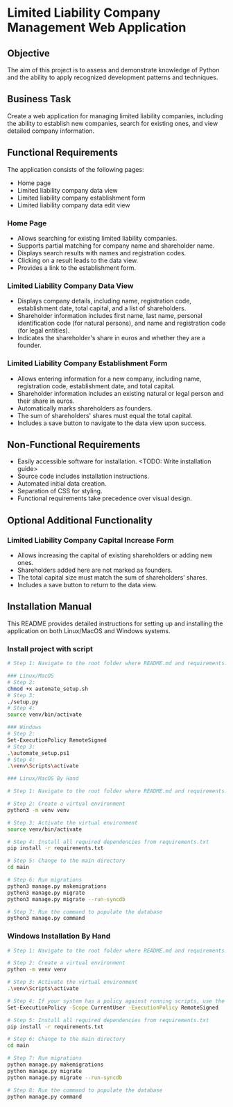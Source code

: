 # Limited Liability Company Management Web Application

## Objective
The aim of this project is to assess and demonstrate knowledge of Python and the ability to apply recognized development patterns and techniques.

## Business Task
Create a web application for managing limited liability companies, including the ability to establish new companies, search for existing ones, and view detailed company information.

## Functional Requirements
The application consists of the following pages:
- Home page
- Limited liability company data view
- Limited liability company establishment form
- Limited liability company data edit view

### Home Page
- Allows searching for existing limited liability companies.
- Supports partial matching for company name and shareholder name.
- Displays search results with names and registration codes.
- Clicking on a result leads to the data view.
- Provides a link to the establishment form.

### Limited Liability Company Data View
- Displays company details, including name, registration code, establishment date, total capital, and a list of shareholders.
- Shareholder information includes first name, last name, personal identification code (for natural persons), and name and registration code (for legal entities).
- Indicates the shareholder's share in euros and whether they are a founder.

### Limited Liability Company Establishment Form
- Allows entering information for a new company, including name, registration code, establishment date, and total capital.
- Shareholder information includes an existing natural or legal person and their share in euros.
- Automatically marks shareholders as founders.
- The sum of shareholders' shares must equal the total capital.
- Includes a save button to navigate to the data view upon success.

## Non-Functional Requirements
- Easily accessible software for installation. <TODO: Write installation guide>
- Source code includes installation instructions.
- Automated initial data creation.
- Separation of CSS for styling.
- Functional requirements take precedence over visual design. 

## Optional Additional Functionality
### Limited Liability Company Capital Increase Form
- Allows increasing the capital of existing shareholders or adding new ones.
- Shareholders added here are not marked as founders.
- The total capital size must match the sum of shareholders’ shares.
- Includes a save button to return to the data view.

## Installation Manual

This README provides detailed instructions for setting up and installing the application on both Linux/MacOS and Windows systems.

### Install project with script

```bash
# Step 1: Navigate to the root folder where README.md and requirements.txt are located.

### Linux/MacOS
# Step 2: 
chmod +x automate_setup.sh
# Step 3: 
./setup.py
# Step 4: 
source venv/bin/activate

### Windows
# Step 2: 
Set-ExecutionPolicy RemoteSigned
# Step 3: 
.\automate_setup.ps1
# Step 4: 
.\venv\Scripts\activate

### Linux/MacOS By Hand
```

```bash
# Step 1: Navigate to the root folder where README.md and requirements.txt are located.

# Step 2: Create a virtual environment
python3 -m venv venv

# Step 3: Activate the virtual environment
source venv/bin/activate

# Step 4: Install all required dependencies from requirements.txt
pip install -r requirements.txt

# Step 5: Change to the main directory
cd main

# Step 6: Run migrations
python3 manage.py makemigrations
python3 manage.py migrate
python3 manage.py migrate --run-syncdb

# Step 7: Run the command to populate the database
python3 manage.py command
```

### Windows Installation By Hand

```bash
# Step 1: Navigate to the root folder where README.md and requirements.txt are located.

# Step 2: Create a virtual environment
python -m venv venv

# Step 3: Activate the virtual environment
.\venv\Scripts\activate

# Step 4: If your system has a policy against running scripts, use the following command:
Set-ExecutionPolicy -Scope CurrentUser -ExecutionPolicy RemoteSigned

# Step 5: Install all required dependencies from requirements.txt
pip install -r requirements.txt

# Step 6: Change to the main directory
cd main

# Step 7: Run migrations
python manage.py makemigrations
python manage.py migrate
python manage.py migrate --run-syncdb

# Step 8: Run the command to populate the database
python manage.py command
```
